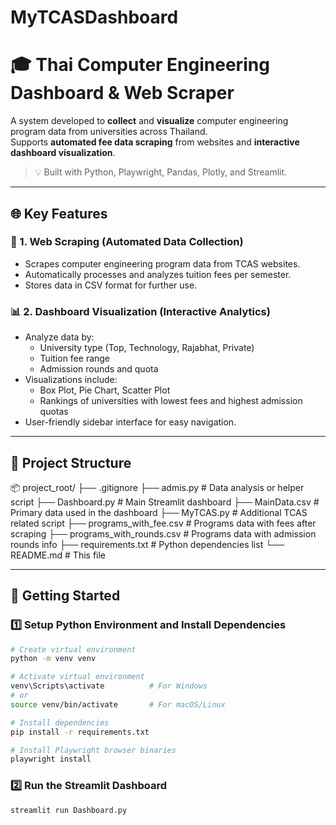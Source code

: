 # MyTCASDashboard
# 🎓 Thai Computer Engineering Dashboard & Web Scraper

A system developed to **collect** and **visualize** computer engineering program data from universities across Thailand.  
Supports **automated fee data scraping** from websites and **interactive dashboard visualization**.

> 💡 Built with Python, Playwright, Pandas, Plotly, and Streamlit.

---

## 🌐 Key Features

### 🔎 1. Web Scraping (Automated Data Collection)
- Scrapes computer engineering program data from TCAS websites.
- Automatically processes and analyzes tuition fees per semester.
- Stores data in CSV format for further use.

### 📊 2. Dashboard Visualization (Interactive Analytics)
- Analyze data by:
  - University type (Top, Technology, Rajabhat, Private)
  - Tuition fee range
  - Admission rounds and quota
- Visualizations include:
  - Box Plot, Pie Chart, Scatter Plot
  - Rankings of universities with lowest fees and highest admission quotas
- User-friendly sidebar interface for easy navigation.

---

## 📁 Project Structure

📦 project_root/
├── .gitignore
├── admis.py # Data analysis or helper script
├── Dashboard.py # Main Streamlit dashboard
├── MainData.csv # Primary data used in the dashboard
├── MyTCAS.py # Additional TCAS related script
├── programs_with_fee.csv # Programs data with fees after scraping
├── programs_with_rounds.csv # Programs data with admission rounds info
├── requirements.txt # Python dependencies list
└── README.md # This file

---

## 🚀 Getting Started

### 1️⃣ Setup Python Environment and Install Dependencies

```bash
# Create virtual environment
python -m venv venv

# Activate virtual environment
venv\Scripts\activate          # For Windows
# or
source venv/bin/activate       # For macOS/Linux

# Install dependencies
pip install -r requirements.txt

# Install Playwright browser binaries
playwright install 
```

###  2️⃣ Run the Streamlit Dashboard

```bash
streamlit run Dashboard.py
```
